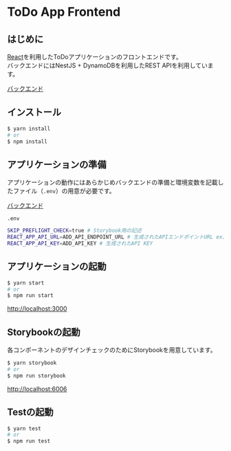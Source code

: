 # ToDo App Frontend

## はじめに

[React](https://ja.reactjs.org/)を利用したToDoアプリケーションのフロントエンドです。  
バックエンドにはNestJS + DynamoDBを利用したREST APIを利用しています。

[バックエンド](https://github.com/himorishige/web-todo-app/tree/main/backend)

## インストール

```bash
$ yarn install
# or
$ npm install
```

## アプリケーションの準備

アプリケーションの動作にはあらかじめバックエンドの準備と環境変数を記載したファイル（`.env`）の用意が必要です。  

[バックエンド](https://github.com/himorishige/web-todo-app/tree/main/backend)

`.env`

```bash
SKIP_PREFLIGHT_CHECK=true # Storybook用の記述
REACT_APP_API_URL=ADD_API_ENDPOINT_URL # 生成されたAPIエンドポイントURL ex) https://${APIエンドポイント}/dev/v1/tasks
REACT_APP_API_KEY=ADD_API_KEY # 生成されたAPI KEY
```

## アプリケーションの起動

```bash
$ yarn start
# or
$ npm run start
```

[http://localhost:3000](http://localhost:3000)

## Storybookの起動

各コンポーネントのデザインチェックのためにStorybookを用意しています。

```bash
$ yarn storybook
# or
$ npm run storybook
```

[http://localhost:6006](http://localhost:6006)

## Testの起動

```bash
$ yarn test
# or
$ npm run test
```
